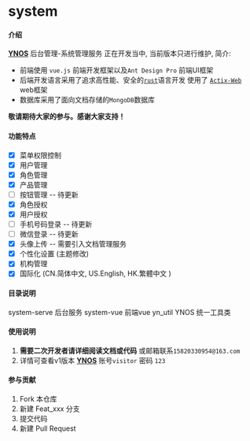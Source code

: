 # system

#### 介绍
[**YNOS**](http://47.112.235.80/) 后台管理-系统管理服务 正在开发当中, 当前版本只进行维护, 简介:

* 前端使用 `vue.js` 前端开发框架以及`Ant Design Pro` 前端UI框架
* 后端开发语言采用了追求高性能、安全的[`rust`]("https://www.rust-lang.org/zh-CN/")语言开发  使用了  [`Actix-Web`]("https://actix.rs/") web框架
* 数据库采用了面向文档存储的`MongoDB`数据库

**敬请期待大家的参与。感谢大家支持！**

#### 功能特点

* [x] 菜单权限控制
* [x] 用户管理
* [x] 角色管理
* [x] 产品管理
* [ ] 按钮管理  -- 待更新
* [x] 角色授权
* [x] 用户授权
* [ ] 手机号码登录  -- 待更新
* [ ] 微信登录  -- 待更新
* [x] 头像上传  -- 需要引入文档管理服务 
* [x] 个性化设置 (主题修改)
* [x] 机构管理
* [x] 国际化 (CN.简体中文, US.English, HK.繁體中文 )

#### 目录说明
system-serve  后台服务
system-vue    前端vue
yn_util       YNOS 统一工具类

#### 使用说明
1. **需要二次开发者请详细阅读文档或代码** 或邮箱联系`15820330954@163.com`
2. 详情可查看v1版本 [**YNOS**](http://47.112.235.80/) 账号`visitor` 密码 `123`

#### 参与贡献

1.  Fork 本仓库
2.  新建 Feat_xxx 分支
3.  提交代码
4.  新建 Pull Request